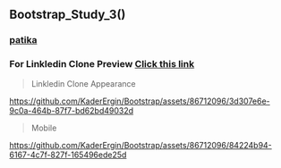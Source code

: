 ## Bootstrap_Study_3()
### [patika](https://academy.patika.dev/tr/profile)
### For Linkledin Clone Preview [Click this link](https://kaderergin.github.io/Bootstrap/Bootstrap_Study_3/) 
> Linkledin Clone Appearance



https://github.com/KaderErgin/Bootstrap/assets/86712096/3d307e6e-9c0a-464b-87f7-bd62bd49032d


> Mobile


https://github.com/KaderErgin/Bootstrap/assets/86712096/84224b94-6167-4c7f-827f-165496ede25d

